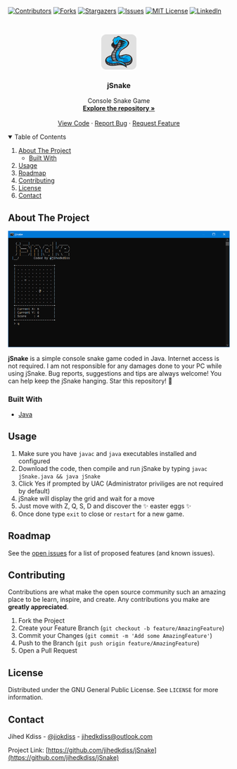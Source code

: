 [![Contributors][contributors-shield]][contributors-url]
[![Forks][forks-shield]][forks-url]
[![Stargazers][stars-shield]][stars-url]
[![Issues][issues-shield]][issues-url]
[![MIT License][license-shield]][license-url]
[![LinkedIn][linkedin-shield]][linkedin-url]

<!-- PROJECT LOGO -->
<br />
<p align="center">
  <a href="https://github.com/jihedkdiss/jSnake">
    <img src="https://github.com/jihedkdiss/jSnake/blob/main/Pictures/Logo.png" alt="Logo" width="80" height="80">
  </a>

  <h3 align="center">jSnake</h3>

  <p align="center">
    Console Snake Game
    <br />
    <a href="https://github.com/jihedkdiss/jSnake"><strong>Explore the repository »</strong></a>
    <br />
    <br />
    <a href="https://github.com/jihedkdiss/jSnake">View Code</a>
    ·
    <a href="https://github.com/jihedkdiss/jSnake/issues">Report Bug</a>
    ·
    <a href="https://github.com/jihedkdiss/jSnake/issues">Request Feature</a>
  </p>
</p>

<!-- TABLE OF CONTENTS -->
<details open="open">
  <summary>Table of Contents</summary>
  <ol>
    <li>
      <a href="#about-the-project">About The Project</a>
      <ul>
        <li><a href="#built-with">Built With</a></li>
      </ul>
    </li>
    <li><a href="#usage">Usage</a></li>
    <li><a href="#roadmap">Roadmap</a></li>
    <li><a href="#contributing">Contributing</a></li>
    <li><a href="#license">License</a></li>
    <li><a href="#contact">Contact</a></li>
  </ol>
</details>

<!-- ABOUT THE PROJECT -->
## About The Project

![jSnake Screenshot](https://github.com/jihedkdiss/jSnake/blob/main/Pictures/Screenshot.png)

<b>jSnake</b> is a simple console snake game coded in Java.
Internet access is not required. I am not responsible for any damages done to your PC while using jSnake.
Bug reports, suggestions and tips are always welcome!
You can help keep the jSnake hanging. Star this repository! 🌟


### Built With

* [Java](https://en.wikipedia.org/wiki/Java_(programming_language))

## Usage
1. Make sure you have `javac` and `java` executables installed and configured
2. Download the code, then compile and run jSnake by typing `javac jSnake.java && java jSnake`
3. Click Yes if prompted by UAC (Administrator priviliges are not required by default)
4. jSnake will display the grid and wait for a move
5. Just move with Z, Q, S, D and discover the ✨ easter eggs ✨
6. Once done type `exit` to close or `restart` for a new game.


<!-- ROADMAP -->
## Roadmap

See the [open issues](https://github.com/jihedkdiss/jSnake/issues) for a list of proposed features (and known issues).



<!-- CONTRIBUTING -->
## Contributing

Contributions are what make the open source community such an amazing place to be learn, inspire, and create. Any contributions you make are **greatly appreciated**.

1. Fork the Project
2. Create your Feature Branch (`git checkout -b feature/AmazingFeature`)
3. Commit your Changes (`git commit -m 'Add some AmazingFeature'`)
4. Push to the Branch (`git push origin feature/AmazingFeature`)
5. Open a Pull Request



<!-- LICENSE -->
## License

Distributed under the GNU General Public License. See `LICENSE` for more information.



<!-- CONTACT -->
## Contact

Jihed Kdiss - [@jiokdiss](https://facebook.com/jiokdiss) - jihedkdiss@outlook.com

Project Link: [https://github.com/jihedkdiss/jSnake](https://github.com/jihedkdiss/jSnake)


<!-- MARKDOWN LINKS & IMAGES -->
<!-- https://www.markdownguide.org/basic-syntax/#reference-style-links -->
[contributors-shield]: https://img.shields.io/github/contributors/jihedkdiss/jSnake.svg?style=for-the-badge
[contributors-url]: https://github.com/jihedkdiss/jSnake/graphs/contributors
[forks-shield]: https://img.shields.io/github/forks/jihedkdiss/jSnake.svg?style=for-the-badge
[forks-url]: https://github.com/jihedkdiss/jSnake/network/members
[stars-shield]: https://img.shields.io/github/stars/jihedkdiss/jSnake.svg?style=for-the-badge
[stars-url]: https://github.com/jihedkdiss/jSnake/stargazers
[issues-shield]: https://img.shields.io/github/issues/jihedkdiss/jSnake.svg?style=for-the-badge
[issues-url]: https://github.com/jihedkdiss/jSnake/issues
[license-shield]: https://img.shields.io/github/license/jihedkdiss/jSnake.svg?style=for-the-badge
[license-url]: https://github.com/jihedkdiss/jSnake/blob/master/LICENSE.txt
[linkedin-shield]: https://img.shields.io/badge/-LinkedIn-black.svg?style=for-the-badge&logo=linkedin&colorB=555
[linkedin-url]: https://linkedin.com/in/jihedkdiss
